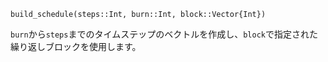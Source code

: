```
build_schedule(steps::Int, burn::Int, block::Vector{Int})
```

`burn`から`steps`までのタイムステップのベクトルを作成し、`block`で指定された繰り返しブロックを使用します。
